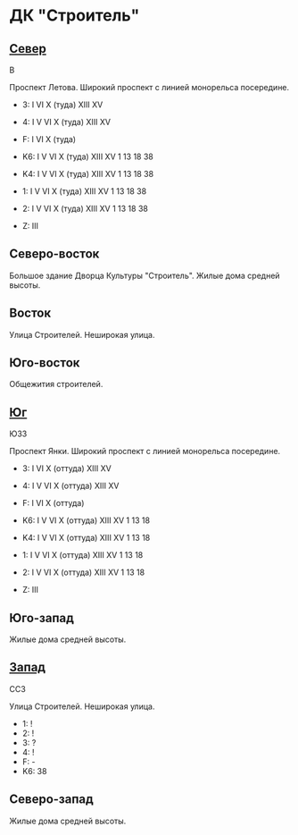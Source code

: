 # ДК "Строитель"

## [Север](./10600055.md)

В

Проспект Летова.
Широкий проспект с линией монорельса посередине.

* 3:    I   VI  X (туда)  XIII    XV
* 4:    I   V   VI  X (туда)  XIII    XV
* F:    I   VI  X (туда)

* K6:   I   V   VI  X (туда)    XIII    XV
        1   13  18  38
* K4:   I   V   VI  X (туда)    XIII    XV
        1   13  18  38
* 1:    I   V   VI  X (туда)    XIII    XV
        1   13  18  38
* 2:    I   V   VI  X (туда)    XIII    XV
        1   13  18  38

* Z:    III

## Северо-восток

Большое здание Дворца Культуры "Строитель".
Жилые дома средней высоты.

## Восток

Улица Строителей.
Неширокая улица.

## Юго-восток

Общежития строителей.

## [Юг](./10600065.md)

ЮЗЗ

Проспект Янки.
Широкий проспект с линией монорельса посередине.

* 3:    I   VI  X (оттуда)  XIII    XV
* 4:    I   V   VI  X (оттуда)  XIII    XV
* F:    I   VI  X (оттуда)

* K6:   I   V   VI  X (оттуда)  XIII    XV
        1   13  18
* K4:   I   V   VI  X (оттуда)  XIII    XV
        1   13  18
* 1:    I   V   VI  X (оттуда)  XIII    XV
        1   13  18
* 2:    I   V   VI  X (оттуда)  XIII    XV
        1   13  18

* Z:    III

## Юго-запад

Жилые дома средней высоты.

## [Запад](./10590060.md)

ССЗ

Улица Строителей.
Неширокая улица.

* 1:    !
* 2:    !
* 3:    ?
* 4:    !
* F:    -
* K6:   38

## Северо-запад

Жилые дома средней высоты.
